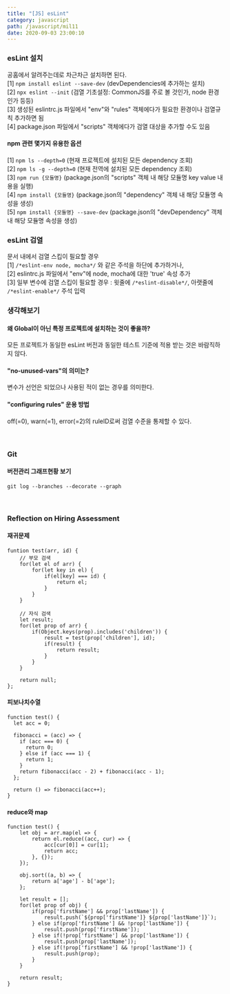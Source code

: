 ```yaml
---
title: "[JS] esLint"
category: javascript
path: /javascript/mil11
date: 2020-09-03 23:00:10
---
```


### esLint 설치

공홈에서 알려주는데로 차근차근 설치하면 된다.  
[1] `npm install eslint --save-dev` (devDependencies에 추가하는 설치)  
[2] `npx eslint --init` (검열 기초설정: CommonJS를 주로 볼 것인가, node 환경인가 등등)  
[3] 생성된 eslintrc.js 파일에서 "env"와 "rules" 객체에다가 필요한 환경이나 검열규칙 추가하면 됨  
[4] package.json 파일에서 "scripts" 객체에다가 검열 대상을 추가할 수도 있음

#### npm 관련 몇가지 유용한 옵션

[1] `npm ls --depth=0` (현재 프로젝트에 설치된 모든 dependency 조회)  
[2] `npm ls -g --depth=0` (현재 전역에 설치된 모든 dependency 조회)  
[3] `npm run {모듈명}` (package.json의 "scripts" 객체 내 해당 모듈명 key value 내용을 실행)  
[4] `npm install {모듈명}` (package.json의 "dependency" 객체 내 해당 모듈명 속성을 생성)  
[5] `npm install {모듈명} --save-dev` (package.json의 "devDependency" 객체 내 해당 모듈명 속성을 생성)

### esLint 검열

문서 내에서 검열 스킵이 필요할 경우  
[1] `/*eslint-env node, mocha*/` 와 같은 주석을 하단에 추가하거나,  
[2] eslintrc.js 파일에서 "env"에 node, mocha에 대한 'true' 속성 추가  
[3] 일부 변수에 검열 스킵이 필요할 경우 : 윗줄에 `/*eslint-disable*/`, 아랫줄에 `/*eslint-enable*/` 주석 입력

### 생각해보기

#### 왜 Global이 아닌 특정 프로젝트에 설치하는 것이 좋을까?

모든 프로젝트가 동일한 esLint 버전과 동일한 테스트 기준에 적용 받는 것은 바람직하지 않다.

#### "no-unused-vars"의 의미는?

변수가 선언은 되었으나 사용된 적이 없는 경우를 의미한다.

#### "configuring rules" 운용 방법

off(=0), warn(=1), error(=2)의 ruleID로써 검열 수준을 통제할 수 있다.
<br>
<br>
<br>

### Git

#### 버전관리 그래프현황 보기

`git log --branches --decorate --graph`
<br>
<br>
<br>

### Reflection on Hiring Assessment

#### 재귀문제

```jsx{numberLines: true}
funtion test(arr, id) {
	// 부모 검색
	for(let el of arr) {
		for(let key in el) {
			if(el[key] === id) {
				return el;
			}
		}
	}

	// 자식 검색
	let result;
	for(let prop of arr) {
		if(Object.keys(prop).includes('children')) {
			result = test(prop['children'], id);
			if(result) {
				return result;
			}
		}
	}

	return null;
};
```

#### 피보나치수열

```jsx{numberLines: true}
function test() {
  let acc = 0;

  fibonacci = (acc) => {
    if (acc === 0) {
      return 0;
    } else if (acc === 1) {
      return 1;
    }
    return fibonacci(acc - 2) + fibonacci(acc - 1);
  };

  return () => fibonacci(acc++);
}
```

#### reduce와 map

```jsx{numberLines: true}
function test() {
	let obj = arr.map(el => {
		return el.reduce((acc, cur) => {
			acc[cur[0]] = cur[1];
			return acc;
		}, {});
	});

	obj.sort((a, b) => {
		return a['age'] - b['age'];
	};

	let result = [];
	for(let prop of obj) {
		if(prop['firstName'] && prop['lastName']) {
			result.push(`${prop['firstName']} ${prop['lastName']}`);
		} else if(prop['firstName'] && !prop['lastName']) {
			result.push(prop['firstName']);
		} else if(!prop['firstName'] && prop['lastName']) {
			result.push(prop['lastName']);
		} else if(!prop['firstName'] && !prop['lastName']) {
			result.push(prop);
		}
	}

	return result;
}
```
